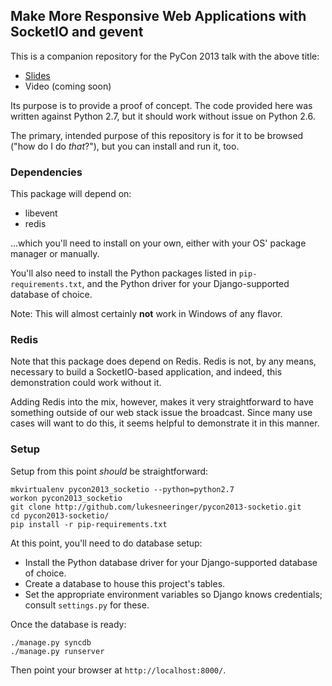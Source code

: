 ## Make More Responsive Web Applications with SocketIO and gevent

This is a companion repository for the PyCon 2013 talk with the above title:

  * [Slides][1]
  * Video (coming soon)

Its purpose is to provide a proof of concept. The code provided here was written
against Python 2.7, but it should work without issue on Python 2.6.

The primary, intended purpose of this repository is for it to be browsed ("how
do I do _that_?"), but you can install and run it, too.

### Dependencies

This package will depend on:

  * libevent
  * redis

...which you'll need to install on your own, either with your OS' package
manager or manually.

You'll also need to install the Python packages listed in
`pip-requirements.txt`, and the Python driver for your Django-supported
database of choice.

Note: This will almost certainly **not** work in Windows of any flavor.

### Redis

Note that this package does depend on Redis. Redis is not, by any means,
necessary to build a SocketIO-based application, and indeed, this demonstration
could work without it.

Adding Redis into the mix, however, makes it very straightforward to
have something outside of our web stack issue the broadcast. Since many use
cases will want to do this, it seems helpful to demonstrate it in this manner.

### Setup

Setup from this point _should_ be straightforward:

```
mkvirtualenv pycon2013_socketio --python=python2.7
workon pycon2013_socketio
git clone http://github.com/lukesneeringer/pycon2013-socketio.git
cd pycon2013-socketio/
pip install -r pip-requirements.txt
```

At this point, you'll need to do database setup:

  * Install the Python database driver for your Django-supported database
    of choice.
  * Create a database to house this project's tables.
  * Set the appropriate environment variables so Django knows credentials;
    consult `settings.py` for these.

Once the database is ready:

```
./manage.py syncdb
./manage.py runserver
```

Then point your browser at `http://localhost:8000/`.

  [1]: https://speakerdeck.com/pyconslides/make-more-responsive-web-applications-with-socketio-and-gevent
